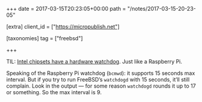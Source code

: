 +++
date = 2017-03-15T20:23:05+00:00
path = "/notes/2017-03-15-20-23-05"

[extra]
client_id = ["https://micropublish.net"]

[taxonomies]
tag = ["freebsd"]

+++

<p>TIL: <a href="https://koitsu.wordpress.com/2010/07/13/freebsd-and-hardwaresoftware-watchdogs/">Intel chipsets have a hardware watchdog</a>. Just like a Raspberry Pi.</p>
<p>Speaking of the Raspberry Pi watchdog (<code>bcmwd</code>): it supports 15 seconds max interval. But if you try to run FreeBSD’s <code>watchdogd</code> with 15 seconds, it’ll still complain. Look in the output — for some reason <code>watchdogd</code> rounds it up to 17 or something. So the max interval is 9.</p>